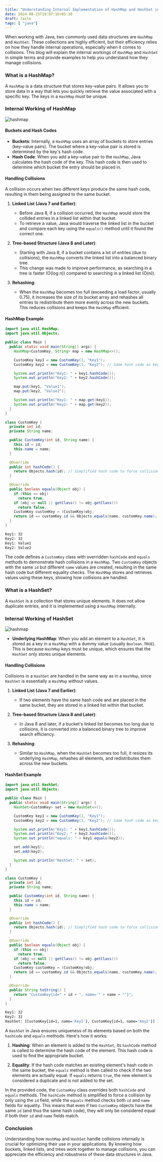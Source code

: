 ```yaml
---
title: "Understanding Internal Implementation of HashMap and HashSet in Java"
date: 2024-08-25T19:07:16+05:30
draft: fasle
tags: [ "java"]
---
```


When working with Java, two commonly used data structures are `HashMap` and `HashSet`. These collections are highly efficient, but their efficiency relies on how they handle internal operations, especially when it comes to collisions. This blog will explain the internal workings of `HashMap` and `HashSet` in simple terms and provide examples to help you understand how they manage collisions.

### What is a HashMap?

A `HashMap` is a data structure that stores key-value pairs. It allows you to store data in a way that lets you quickly retrieve the value associated with a specific key. The keys in a `HashMap` must be unique.

### Internal Working of HashMap

![hashmap](/content-img/hashmap.png)

#### Buckets and Hash Codes

- **Buckets**: Internally, a `HashMap` uses an array of buckets to store entries (key-value pairs). The bucket where a key-value pair is stored is determined by the key's hash code.
- **Hash Code**: When you add a key-value pair to the `HashMap`, Java calculates the hash code of the key. This hash code is then used to determine which bucket the entry should be placed in.

#### Handling Collisions

A collision occurs when two different keys produce the same hash code, resulting in them being assigned to the same bucket.

1. **Linked List (Java 7 and Earlier)**:
   - Before Java 8, if a collision occurred, the `HashMap` would store the collided entries in a linked list within that bucket.
   - To retrieve a value, Java would traverse the linked list in the bucket and compare each key using the `equals()` method until it found the correct one.

2. **Tree-based Structure (Java 8 and Later)**:
   - Starting with Java 8, if a bucket contains a lot of entries (due to collisions), the `HashMap` converts the linked list into a balanced binary tree.
   - This change was made to improve performance, as searching in a tree is faster (O(log n)) compared to searching in a linked list (O(n)).

3. **Rehashing**:
   - When the `HashMap` becomes too full (exceeding a load factor, usually 0.75), it increases the size of its bucket array and rehashes all entries to redistribute them more evenly across the new buckets. This reduces collisions and keeps the `HashMap` efficient.

#### HashMap Example

```java
import java.util.HashMap;
import java.util.Objects;

public class Main {
  public static void main(String[] args) {
    HashMap<CustomKey, String> map = new HashMap<>();

    CustomKey key1 = new CustomKey(1, "Key1");
    CustomKey key2 = new CustomKey(1, "Key2"); // Same hash code as key1

    System.out.println("Key1: " + key1.hashCode());
    System.out.println("Key2: " + key2.hashCode());

    map.put(key1, "Value1");
    map.put(key2, "Value2");

    System.out.println("Key1: " + map.get(key1));
    System.out.println("Key2: " + map.get(key2));
  }
}

class CustomKey {
  private int id;
  private String name;

  public CustomKey(int id, String name) {
    this.id = id;
    this.name = name;
  }

  @Override
  public int hashCode() {
    return Objects.hash(id); // Simplified hash code to force collision
  }

  @Override
  public boolean equals(Object obj) {
    if (this == obj)
      return true;
    if (obj == null || getClass() != obj.getClass())
      return false;
    CustomKey customKey = (CustomKey)obj;
    return id == customKey.id && Objects.equals(name, customKey.name);
  }
}
```
```bash
Key1: 32
Key2: 32
Key1: Value1
Key2: Value2
```
The code defines a `CustomKey` class with overridden `hashCode` and `equals` methods to demonstrate hash collisions in a `HashMap`. Two `CustomKey` objects with the same `id` but different `name` values are created, resulting in the same hash code but different equality checks. The `HashMap` stores and retrieves values using these keys, showing how collisions are handled.

### What is a HashSet?

A `HashSet` is a collection that stores unique elements. It does not allow duplicate entries, and it is implemented using a `HashMap` internally.

### Internal Working of HashSet

![hashmap](/content-img/hashset.png)

- **Underlying HashMap**: When you add an element to a `HashSet`, it is stored as a key in a `HashMap` with a dummy value (usually `Boolean.TRUE`). This is because `HashMap` keys must be unique, which ensures that the `HashSet` only stores unique elements.

#### Handling Collisions

Collisions in a `HashSet` are handled in the same way as in a `HashMap`, since `HashSet` is essentially a `HashMap` without values.

1. **Linked List (Java 7 and Earlier)**:
   - If two elements have the same hash code and are placed in the same bucket, they are stored in a linked list within that bucket.

2. **Tree-based Structure (Java 8 and Later)**:
   - In Java 8 and later, if a bucket's linked list becomes too long due to collisions, it is converted into a balanced binary tree to improve search efficiency.

3. **Rehashing**:
   - Similar to `HashMap`, when the `HashSet` becomes too full, it resizes its underlying `HashMap`, rehashes all elements, and redistributes them across the new buckets.

#### HashSet Example

```java
import java.util.HashSet;
import java.util.Objects;

public class Main {
  public static void main(String[] args) {
    HashSet<CustomKey> set = new HashSet<>();

    CustomKey key1 = new CustomKey(1, "Key1");
    CustomKey key2 = new CustomKey(1, "Key2"); // Same hash code as key1

    System.out.println("Key1: " + key1.hashCode());
    System.out.println("Key2: " + key2.hashCode());
    System.out.println("equals: " + key1.equals(key2));

    set.add(key1);
    set.add(key2);

    System.out.println("HashSet: " + set);
  }
}

class CustomKey {
  private int id;
  private String name;

  public CustomKey(int id, String name) {
    this.id = id;
    this.name = name;
  }

  @Override
  public int hashCode() {
    return Objects.hash(id); // Simplified hash code to force collision
  }

  @Override
  public boolean equals(Object obj) {
    if (this == obj)
      return true;
    if (obj == null || getClass() != obj.getClass())
      return false;
    CustomKey customKey = (CustomKey)obj;
    return id == customKey.id && Objects.equals(name, customKey.name);
  }

  @Override
  public String toString() {
    return "CustomKey{id=" + id + ", name='" + name + "'}";
  }
}
```
```bash
Key1: 32
Key2: 32
HashSet: [CustomKey{id=1, name='Key1'}, CustomKey{id=1, name='Key2'}]
```
A `HashSet` in Java ensures uniqueness of its elements based on both the `hashCode` and `equals` methods. Here's how it works:

1. **Hashing**: When an element is added to the `HashSet`, its `hashCode` method is called to determine the hash code of the element. This hash code is used to find the appropriate bucket.

2. **Equality**: If the hash code matches an existing element's hash code in the same bucket, the `equals` method is then called to check if the two elements are actually equal. If `equals` returns `true`, the new element is considered a duplicate and is not added to the set.

In the provided code, the `CustomKey` class overrides both `hashCode` and `equals` methods. The `hashCode` method is simplified to force a collision by only using the `id` field, while the `equals` method checks both `id` and `name` fields for equality. This means that even if two `CustomKey` objects have the same `id` (and thus the same hash code), they will only be considered equal if both their `id` and `name` fields match.

### Conclusion

Understanding how `HashMap` and `HashSet` handle collisions internally is crucial for optimizing their use in your applications. By knowing how buckets, linked lists, and trees work together to manage collisions, you can appreciate the efficiency and robustness of these data structures in Java.
